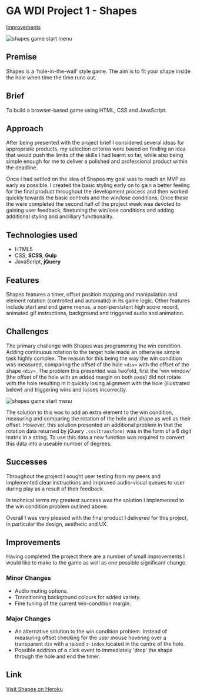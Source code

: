 # GA WDI Project 1 - Shapes
[Improvements](#improvements "improvements")

<img src="https://i.imgur.com/dqFmB9N.png" alt="shapes game start menu">

## Premise
Shapes is a 'hole-in-the-wall' style game.  The aim is to fit your shape inside the hole when time the time runs out.

## Brief
To build a browser-based game using HTML, CSS and JavaScript.

## Approach
After being presented with the project brief I considered several ideas for appropriate products, my selection criterea were based on finding an idea that would push the limits of the skills I had learnt so far, while also being simple enough for me to deliver a polished and professional product within the deadline.

Once I had settled on the idea of Shapes my goal was to reach an MVP as early as possible.  I created the basic styling early on to gain a better feeling for the final product throughout the development process and then worked quickly towards the basic controls and the win/lose conditions.  Once these the were completed the second half of the project week was devoted to gaining user feedback, finetuning the win/lose conditions and adding additional styling and ancilliary functionality.

## Technologies used
* HTML5
* CSS, **SCSS**, **Gulp**
* JavaScript, **jQuery**

## Features
Shapes features a timer, offset position mapping and manipulation and element rotation (controlled and automatic) in its game logic.  Other features include start and end game menus, a non-persistent high score record, animated gif instructions, background and triggered audio and animation.

## Challenges
The primary challenge with Shapes was programming the win condition.  Adding continuous rotation to the target hole made an otherwise simple task highly complex.  The reason for this being the way the win condition was measured, comparing the offset of the hole `<div>` with the offset of the shape `<div>`.  The problem this presented was twofold, first the 'win window' (the offset of the hole with an added margin on both axes) did not rotate with the hole resulting in it quickly losing alignment with the hole (illustrated below) and triggering wins and losses incorrectly.

<img src="https://i.imgur.com/Z9vAzS8.jpg" alt="shapes game start menu">

The solution to this was to add an extra element to the win condition, measuring and comparing the rotation of the hole and shape as well as their offset.  However, this solution presented an additional problem in that the rotation data returned by jQuery `.css(transform)` was in the form of a 6 digit matrix in a string.  To use this data a new function was required to convert this data into a useable number of degrees.

## Successes
Throughout the project I sought user testing from my peers and implemented clear instructions and improved audio-visual queues to user during play as a result of their feedback.

In technical terms my greatest success was the solution I implemented to the win condition problem outlined above.

Overall I was very pleased with the final product I delivered for this project, in particular the design, aesthetic and UX.

## Improvements
Having completed the project there are a number of small improvements I would like to make to the game as well as one possible significant change.
### Minor Changes
* Audio muting options.
* Transitioning background colours for added variety.
* Fine tuning of the current win-condition margin.
### Major Changes
* An alternative solution to the win condition problem.  Instead of measuring offset checking for the user mouse hovering over a transparent `div` with a raised `z-index` located in the centre of the hole.
* Possible addition of a click event to immediately 'drop' the shape through the hole and end the timer.

## Link ##
[Visit Shapes on Heroku](https://shapes-app.herokuapp.com/ "Shapes")
